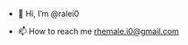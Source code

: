 - 👋 Hi, I’m @ralei0

- 📫 How to reach me rhemale.i0@gmail.com

<!---
ralei0/ralei0 is a ✨ special ✨ repository because its `README.md` (this file) appears on your GitHub profile.
You can click the Preview link to take a look at your changes.
--->
